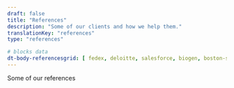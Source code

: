 ```yaml
---
draft: false
title: "References"
description: "Some of our clients and how we help them."
translationKey: "references"
type: "references"

# blocks data
dt-body-referencesgrid: [ fedex, deloitte, salesforce, biogen, boston-scientific, google, disney, wbg, ashoka, lacoste, business-france, safran, colombus-consulting, edf, loreal, pierre-fabre, insead, em-lyon ]
---
```

Some of our references